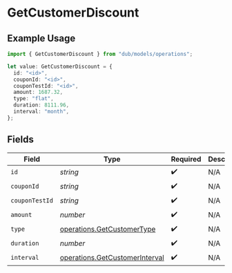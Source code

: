 # GetCustomerDiscount

## Example Usage

```typescript
import { GetCustomerDiscount } from "dub/models/operations";

let value: GetCustomerDiscount = {
  id: "<id>",
  couponId: "<id>",
  couponTestId: "<id>",
  amount: 1687.32,
  type: "flat",
  duration: 8111.96,
  interval: "month",
};
```

## Fields

| Field                                                                            | Type                                                                             | Required                                                                         | Description                                                                      |
| -------------------------------------------------------------------------------- | -------------------------------------------------------------------------------- | -------------------------------------------------------------------------------- | -------------------------------------------------------------------------------- |
| `id`                                                                             | *string*                                                                         | :heavy_check_mark:                                                               | N/A                                                                              |
| `couponId`                                                                       | *string*                                                                         | :heavy_check_mark:                                                               | N/A                                                                              |
| `couponTestId`                                                                   | *string*                                                                         | :heavy_check_mark:                                                               | N/A                                                                              |
| `amount`                                                                         | *number*                                                                         | :heavy_check_mark:                                                               | N/A                                                                              |
| `type`                                                                           | [operations.GetCustomerType](../../models/operations/getcustomertype.md)         | :heavy_check_mark:                                                               | N/A                                                                              |
| `duration`                                                                       | *number*                                                                         | :heavy_check_mark:                                                               | N/A                                                                              |
| `interval`                                                                       | [operations.GetCustomerInterval](../../models/operations/getcustomerinterval.md) | :heavy_check_mark:                                                               | N/A                                                                              |